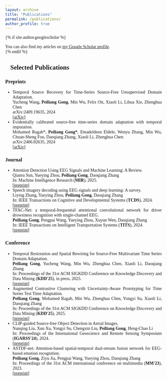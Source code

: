 ```yaml
---
layout: archive
title: "Publications"
permalink: /publications/
author_profile: true
---
```


<div style="font-family: 'Times New Roman', serif; text-align: justify;">
  
{% if site.author.googlescholar %}
  <div class="wordwrap">You can also find my articles on <a href="{{site.author.googlescholar}}">my Google Scholar profile</a>.</div>
{% endif %}

<h2>📝Selected Publications</h2>

<h3>Preprints</h3>

<ul style="list-style-type:disc">
<li>Temporal Source Recovery for Time-Series Source-Free Unsupervised Domain Adaptation.<br>Yucheng Wang, <b>Peiliang Gong</b>, Min Wu, Felix Ott, Xiaoli Li, Lihua Xie, Zhenghua Chen<br> arXiv:2409.19635, 2024 <br>[<a href="https://arxiv.org/abs/2409.19635">arXiv</a>]
</li>
  
<li>Evidentially calibrated source-free time-series domain adaptation with temporal imputation.<br>Mohamed Ragab*, <b>Peiliang Gong*</b>, Emadeldeen Eldele, Wenyu Zhang, Min Wu, Chuan-Sheng Foo, Daoqiang Zhang, Xiaoli Li, Zhenghua Chen<br> arXiv:2406.02635, 2024 <br>[<a href="https://arxiv.org/abs/2406.02635">arXiv</a>]
</li>
</ul>


<h3>Journal</h3>

<ul style="list-style-type:disc">
  <li>Attention Detection Using EEG Signals and Machine Learning: A Review.<br>Qianru Sun, Yueying Zhou, <b>Peiliang Gong</b>, Daoqiang Zhang<br>In: Machine Intelligence Research (<strong>MIR</strong>), 2025. <br>[<a href="https://link.springer.com/article/10.1007/s11633-024-1492-6">preprint</a>]
  </li>

  <li>Speech imagery decoding using EEG signals and deep learning: A survey.<br>Liying Zhang, Yueying Zhou, <b>Peiliang Gong</b>, Daoqiang Zhang<br>In: IEEE Transactions on Cognitive and Developmental Systems (<strong>TCDS</strong>), 2024. <br>[<a href="https://ieeexplore.ieee.org/abstract/document/10605127/">preprint</a>]
  </li>

  <li>TFAC-Net: a temporal-frequential attentional convolutional network for driver drowsiness recognition with single-channel EEG.<br><b>Peiliang Gong</b>, Pengpai Wang, Yueying Zhou, Xuyun Wen, Daoqiang Zhang<br>In: IEEE Transactions on Intelligent Transportation Systems (<strong>TITS</strong>), 2024. <br>[<a href="https://ieeexplore.ieee.org/abstract/document/10533850/">preprint</a>]
  </li>
</ul>


<h3>Conference</h3>

<ul style="list-style-type:disc">
  <li>Temporal Restoration and Spatial Rewiring for Source-Free Multivariate Time Series Domain Adaptation.<br><b>Peiliang Gong</b>, Yucheng Wang, Min Wu, Zhenghua Chen, Xiaoli Li, Daoqiang Zhang<br>In: Proceedings of the 31st ACM SIGKDD Conference on Knowledge Discovery and Data Mining (<strong>KDD'25</strong>), in press, 2025.<br>[<a href="https://arxiv.org/abs/2505.21525">preprint</a>]
  </li>

  <li>Augmented Contrastive Clustering with Uncertainty-Aware Prototyping for Time Series Test Time Adaptation.<br><b>Peiliang Gong</b>, Mohamed Ragab, Min Wu, Zhenghua Chen, Yongyi Su, Xiaoli Li, Daoqiang Zhang<br>In: Proceedings of the 31st ACM SIGKDD Conference on Knowledge Discovery and Data Mining (<strong>KDD'25</strong>), 2025.<br>[<a href="https://dl.acm.org/doi/10.1145/3690624.3709239">preprint</a>]
  </li>

  <li>CLIP-guided Source-free Object Detection in Aerial Images.<br>Nanqing Liu, Xun Xu, Yongyi Su, Chengxin Liu, <b>Peiliang Gong</b>, Heng-Chao Li<br>In: Proceedings of the International Geoscience and Remote Sensing Symposium (<strong>IGARSS'24</strong>), 2024.<br>[<a href="https://ieeexplore.ieee.org/abstract/document/10642376/">preprint</a>]
  </li>

  <li>ASTDF-net: Attention-based spatial-temporal dual-stream fusion network for EEG-based emotion recognition.<br><b>Peiliang Gong</b>, Ziyu Jia, Pengpai Wang, Yueying Zhou, Daoqiang Zhang<br>In: Proceedings of the 31st ACM international conference on multimedia (<strong>MM'23</strong>), 2023.<br>[<a href="https://dl.acm.org/doi/abs/10.1145/3581783.3612208">preprint</a>]
  </li>
</ul>
</div>

